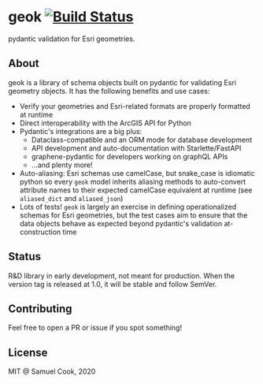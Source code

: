 # geok [![Build Status](https://travis-ci.com/scook12/geok.svg?branch=main)](https://travis-ci.com/scook12/geok)
pydantic validation for Esri geometries.

## About
geok is a library of schema objects built on pydantic for validating Esri geometry objects. It has the following benefits and use cases:

- Verify your geometries and Esri-related formats are properly formatted at runtime
- Direct interoperability with the ArcGIS API for Python
- Pydantic's integrations are a big plus:
  - Dataclass-compatible and an ORM mode for database development
  - API development and auto-documentation with Starlette/FastAPI
  - graphene-pydantic for developers working on graphQL APIs
  - ...and plenty more!
- Auto-aliasing: Esri schemas use camelCase, but snake_case is idiomatic python so every `geok` model inherits aliasing methods to auto-convert attribute names to their expected camelCase equivalent at runtime (see `aliased_dict` and `aliased_json`)
- Lots of tests! `geok` is largely an exercise in defining operationalized schemas for Esri geometries, but the test cases aim to ensure that the data objects behave as expected beyond pydantic's validation at-construction time

## Status
R&D library in early development, not meant for production. When the version tag is released at 1.0, it will be stable and follow SemVer.

## Contributing
Feel free to open a PR or issue if you spot something!

## License
MIT @ Samuel Cook, 2020